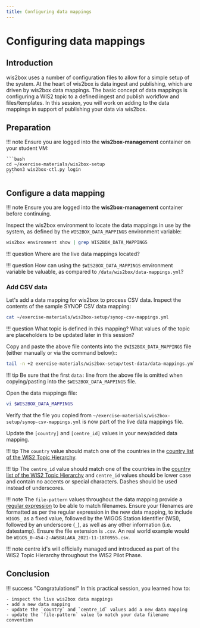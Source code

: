 ```yaml
---
title: Configuring data mappings
---
```


# Configuring data mappings

## Introduction

wis2box uses a number of configuration files to allow for a simple setup of the system.  At the heart of wis2box
is data ingest and publishing, which are driven by wis2box data mappings.  The basic concept of data mappings
is configuring a WIS2 topic to a defined ingest and publish workflow and files/templates.  In this session, you
will work on adding to the data mappings in support of publishing your data via wis2box.

## Preparation

!!! note
    Ensure you are logged into the **wis2box-management** container on your student VM: 

    ```bash
    cd ~/exercise-materials/wis2box-setup
    python3 wis2box-ctl.py login
    ```

## Configure a data mapping

!!! note
    Ensure you are logged into the **wis2box-management** container before continuing.

Inspect the wis2box environment to locate the data mappings in use by the system, as defined by the `WIS2BOX_DATA_MAPPINGS` environment variable:

```bash
wis2box environment show | grep WIS2BOX_DATA_MAPPINGS
```

!!! question
    Where are the live data mappings located?

!!! question
    How can using the `$WIS2BOX_DATA_MAPPINGS` environment variable be valuable, as compared to `/data/wis2box/data-mappings.yml`?

### Add CSV data

Let's add a data mapping for wis2box to process CSV data.  Inspect the contents of the sample SYNOP CSV data mapping:

```bash
cat ~/exercise-materials/wis2box-setup/synop-csv-mappings.yml
```

!!! question
    What topic is defined in this mapping?  What values of the topic are placeholders to be updated later in this session?

Copy and paste the above file contents into the `$WIS2BOX_DATA_MAPPINGS` file (either manually or via the command below)::

```bash
tail -n +2 exercise-materials/wis2box-setup/test-data/data-mappings.yml >> $WIS2BOX_DATA_MAPPINGS
```

!!! tip
    Be sure that the first `data:` line from the above file is omitted when copying/pasting into the `$WIS2BOX_DATA_MAPPINGS` file.

Open the data mappings file:

```bash
vi $WIS2BOX_DATA_MAPPINGS
```

Verify that the file you copied from `~/exercise-materials/wis2box-setup/synop-csv-mappings.yml` is now part of the live data mappings file.

Update the `[country]` and `[centre_id]` values in your new/added data mapping.

!!! tip
    The `country` value should match one of the countries in the [country list of the WIS2 Topic Hierarchy](https://github.com/wmo-im/wis2-topic-hierarchy/blob/main/topic-hierarchy/country.csv).

!!! tip
    The `centre_id` value should match one of the countries in the [country list of the WIS2 Topic Hierarchy](https://github.com/wmo-im/wis2-topic-hierarchy/blob/main/topic-hierarchy/country.csv) and `centre_id` values should be lower case and contain no accents or special characters. Dashes should be used instead of underscores.

!!! note
    The `file-pattern` values throughout the data mapping provide a [regular expression](https://www.regular-expressions.info) to be able to match filenames.  Ensure your filenames are formatted as per the regular expression in the new data mapping, to include `WIGOS_` as a fixed value, followed by the WIGOS Station Identifier (WSI), followed by an underscore (`_`), as well as any other information (i.e. datestamp).  Ensure the file extension is `.csv`.  An real world example would be `WIGOS_0-454-2-AWSBALAKA_2021-11-18T0955.csv`.

!!! note
    centre id's will officially managed and introduced as part of the WIS2 Topic Hierarchy throughout the WIS2 Pilot Phase.

## Conclusion

!!! success "Congratulations!"
    In this practical session, you learned how to:

    - inspect the live wis2box data mappings
    - add a new data mapping
    - update the `country` and `centre_id` values add a new data mapping
    - update the `file-pattern` value to match your data filename convention

